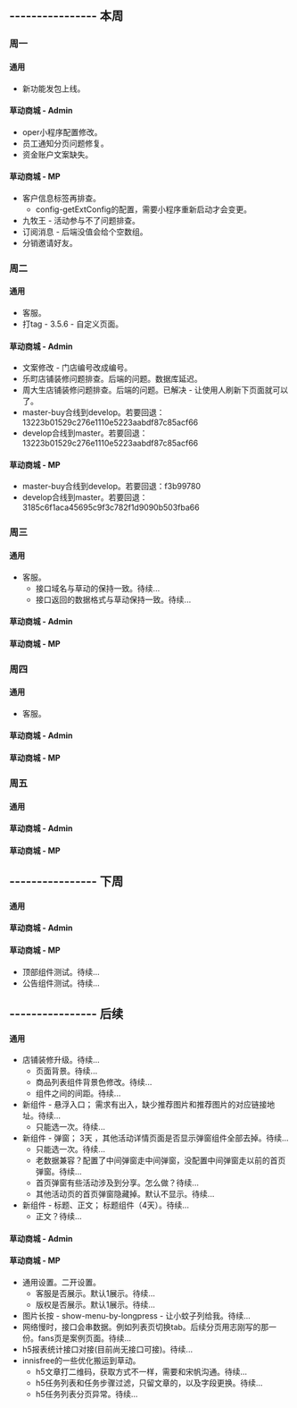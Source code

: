 ## ---------------- 本周

### 周一
#### 通用
* 新功能发包上线。
#### 草动商城 - Admin
* oper小程序配置修改。
* 员工通知分页问题修复。
* 资金账户文案缺失。
#### 草动商城 - MP
* 客户信息标签再排查。
  - config-getExtConfig的配置，需要小程序重新启动才会变更。
* 九牧王 - 活动参与不了问题排查。
* 订阅消息 - 后端没值会给个空数组。
* 分销邀请好友。

### 周二
#### 通用
* 客服。
* 打tag - 3.5.6 - 自定义页面。
#### 草动商城 - Admin
* 文案修改 - 门店编号改成编号。
* 乐町店铺装修问题排查。后端的问题。数据库延迟。
* 周大生店铺装修问题排查。后端的问题。已解决 - 让使用人刷新下页面就可以了。
* master-buy合线到develop。若要回退：13223b01529c276e1110e5223aabdf87c85acf66
* develop合线到master。若要回退：13223b01529c276e1110e5223aabdf87c85acf66
#### 草动商城 - MP
* master-buy合线到develop。若要回退：f3b99780
* develop合线到master。若要回退：3185c6f1aca45695c9f3c782f1d9090b503fba66

### 周三
#### 通用
* 客服。
  - 接口域名与草动的保持一致。待续...
  - 接口返回的数据格式与草动保持一致。待续...
#### 草动商城 - Admin
#### 草动商城 - MP

### 周四
#### 通用
* 客服。
#### 草动商城 - Admin
#### 草动商城 - MP

### 周五
#### 通用
#### 草动商城 - Admin
#### 草动商城 - MP

## ---------------- 下周
#### 通用
#### 草动商城 - Admin
#### 草动商城 - MP
* 顶部组件测试。待续...
* 公告组件测试。待续...

## ---------------- 后续
#### 通用
* 店铺装修升级。待续...
  - 页面背景。待续...
  - 商品列表组件背景色修改。待续...
  - 组件之间的间距。待续...
* 新组件 - 悬浮入口； 需求有出入，缺少推荐图片和推荐图片的对应链接地址。待续...
  - 只能选一次。待续...
* 新组件 - 弹窗；  3天  ，其他活动详情页面是否显示弹窗组件全部去掉。待续...
  - 只能选一次。待续...
  - 老数据兼容？配置了中间弹窗走中间弹窗，没配置中间弹窗走以前的首页弹窗。待续...
  - 首页弹窗有些活动涉及到分享。怎么做？待续...
  - 其他活动页的首页弹窗隐藏掉。默认不显示。待续...
* 新组件 - 标题、正文；  标题组件（4天）。待续...
  - 正文？待续...
#### 草动商城 - Admin
#### 草动商城 - MP
* 通用设置。二开设置。
  - 客服是否展示。默认1展示。待续...
  - 版权是否展示。默认1展示。待续...
* 图片长按 - show-menu-by-longpress - 让小蚊子列给我。待续...
* 网络慢时，接口会串数据。例如列表页切换tab。后续分页用志刚写的那一份。fans页是案例页面。待续...
* h5报表统计接口对接(目前尚无接口可接)。待续...
* innisfree的一些优化搬运到草动。
  - h5文章打二维码，获取方式不一样，需要和宋帆沟通。待续...
  - h5任务列表和任务步骤过滤，只留文章的，以及字段更换。待续...
  - h5任务列表分页异常。待续...
